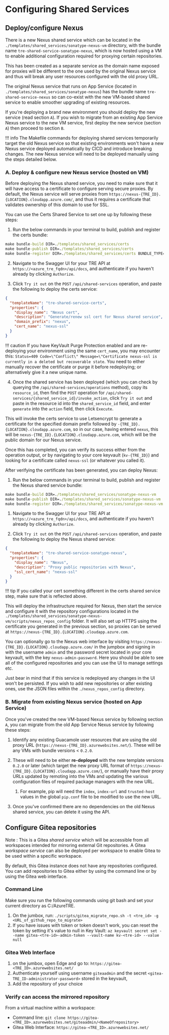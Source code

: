 # Configuring Shared Services

## Deploy/configure Nexus

There is a new Nexus shared service which can be located in the `./templates/shared_services/sonatype-nexus-vm` directory, with the bundle name `tre-shared-service-sonatype-nexus`, which is now hosted using a VM to enable additional configuration required for proxying certain repositories.

This has been created as a separate service as the domain name exposed for proxies will be different to the one used by the original Nexus service and thus will break any user resources configured with the old proxy URL.

The original Nexus service that runs on App Service (located in `./templates/shared_services/sonatype-nexus`) has the bundle name `tre-shared-service-nexus` so can co-exist with the new VM-based shared service to enable smoother upgrading of existing resources.

If you're deploying a brand new environment you should deploy the new service (read section `A`). If you wish to migrate from an existing App Service Nexus service to the new VM service, first deploy the new service (section `A`) then proceed to section `B`.

!!! info
    The Makefile commands for deploying shared services temporarily target the old Nexus service so that existing environments won't have a new Nexus service deployed automatically by CICD and introduce breaking changes. The new Nexus service will need to be deployed manually using the steps detailed below.

### A. Deploy & configure new Nexus service (hosted on VM)

Before deploying the Nexus shared service, you need to make sure that it will have access to a certificate to configure serving secure proxies. By default, the Nexus service will serve proxies from `https://nexus-{TRE_ID}.{LOCATION}.cloudapp.azure.com/`, and thus it requires a certificate that validates ownership of this domain to use for SSL.

You can use the Certs Shared Service to set one up by following these steps:

1. Run the below commands in your terminal to build, publish and register the certs bundle:

  ```cmd
  make bundle-build DIR=./templates/shared_services/certs
  make bundle-publish DIR=./templates/shared_services/certs
  make bundle-register DIR=./templates/shared_services/certs BUNDLE_TYPE=shared_service
  ```

2. Navigate to the Swagger UI for your TRE API at `https://<azure_tre_fqdn>/api/docs`, and authenticate if you haven't already by clicking `Authorize`.

3. Click `Try it out` on the `POST` `/api/shared-services` operation, and paste the following to deploy the certs service:

  ```json
  {
    "templateName": "tre-shared-service-certs",
    "properties": {
      "display_name": "Nexus cert",
      "description": "Generate/renew ssl cert for Nexus shared service",
      "domain_prefix": "nexus",
      "cert_name": "nexus-ssl"
    }
  }
  ```

!!! caution
    If you have KeyVault Purge Protection enabled and are re-deploying your environment using the same `cert_name`, you may encounter this: `Status=409 Code=\"Conflict\" Message=\"Certificate nexus-ssl is currently in a deleted but recoverable state`. You need to either manually recover the certificate or purge it before redeploying; or alternatively give it a new unique name.

4. Once the shared service has been deployed (which you can check by querying the `/api/shared-services/operations` method), copy its `resource_id`, then find the `POST` operation for `/api/shared-services/{shared_service_id}/invoke_action`, click `Try it out` and paste in the resource id into the `shared_service_id` field, and enter `generate` into the `action` field, then click `Execute`.

This will invoke the certs service to use Letsencrypt to generate a certificate for the specified domain prefix followed by `-{TRE_ID}.{LOCATION}.cloudapp.azure.com`, so in our case, having entered `nexus`, this will be `nexus-{TRE_ID}.{LOCATION}.cloudapp.azure.com`, which will be the public domain for our Nexus service.

Once this has completed, you can verify its success either from the operation output, or by navigating to your core keyvault (`kv-{TRE_ID}`) and looking for a certificate called `nexus-ssl` (or whatever you called it).

After verifying the certificate has been generated, you can deploy Nexus:

1. Run the below commands in your terminal to build, publish and register the Nexus shared service bundle:

  ```cmd
  make bundle-build DIR=./templates/shared_services/sonatype-nexus-vm
  make bundle-publish DIR=./templates/shared_services/sonatype-nexus-vm
  make bundle-register DIR=./templates/shared_services/sonatype-nexus-vm BUNDLE_TYPE=shared_service
  ```

1. Navigate to the Swagger UI for your TRE API at `https://<azure_tre_fqdn>/api/docs`, and authenticate if you haven't already by clicking `Authorize`.

1. Click `Try it out` on the `POST` `/api/shared-services` operation, and paste the following to deploy the Nexus shared service:

  ```json
  {
    "templateName": "tre-shared-service-sonatype-nexus",
    "properties": {
      "display_name": "Nexus",
      "description": "Proxy public repositories with Nexus",
      "ssl_cert_name": "nexus-ssl"
    }
  }
  ```

!!! tip
    If you called your cert something different in the certs shared service step, make sure that is reflected above.

This will deploy the infrastructure required for Nexus, then start the service and configure it with the repository configurations located in the `./templates/shared_services/sonatype-nexus-vm/scripts/nexus_repos_config` folder. It will also set up HTTPS using the certificate you generated in the previous section, so proxies can be served at `https://nexus-{TRE_ID}.{LOCATION}.cloudapp.azure.com`.

You can optionally go to the Nexus web interface by visiting `https://nexus-{TRE_ID}.{LOCATION}.cloudapp.azure.com/` in the jumpbox and signing in with the username `admin` and the password secret located in your core keyvault, with the key `nexus-admin-password`. Here you should be able to see all of the configured repositories and you can use the UI to manage settings etc.

Just bear in mind that if this service is redeployed any changes in the UI won't be persisted. If you wish to add new repositories or alter existing ones, use the JSON files within the `./nexus_repos_config` directory.

### B. Migrate from existing Nexus service (hosted on App Service)

Once you've created the new VM-based Nexus service by following section `A`, you can migrate from the old App Service Nexus service by following these steps:

1. Identify any existing Guacamole user resources that are using the old proxy URL (`https://nexus-{TRE_ID}.azurewebsites.net/`). These will be any VMs with bundle versions < `0.2.0`.

1. These will need to be either **re-deployed** with the new template versions `0.2.0` or later (which target the new proxy URL format of `https://nexus-{TRE_ID}.{LOCATION}.cloudapp.azure.com/`), or manually have their proxy URLs updated by remoting into the VMs and updating the various configuration files of required package managers with the new URL.

   1. For example, pip will need the `index`, `index-url` and `trusted-host` values in the global `pip.conf` file to be modified to use the new URL.

2. Once you've confirmed there are no dependencies on the old Nexus shared service, you can delete it using the API.

## Configure Gitea repositories

Note : This is a Gitea *shared service* which will be accessible from all workspaces intended for mirroring external Git repositories. A Gitea *workspace service* can also be deployed per workspace to enable Gitea to be used within a specific workspace.

By default, this Gitea instance does not have any repositories configured. You can add repositories to Gitea either by using the command line or by using the Gitea web interface.


### Command Line
Make sure you run the following commands using git bash and set your current directory as C:/AzureTRE.

1. On the jumbox, run:
```./scripts/gitea_migrate_repo.sh -t <tre_id> -g <URL_of_github_repo_to_migrate>```
1. If you have issues with token or token doesn't work, you can reset the token by setting it's value to null in Key Vault:
```az keyvault secret set --name gitea-<tre-id>-admin-token --vault-name kv-<tre-id> --value null```

### Gitea Web Interface

1. on the jumbox, open Edge and go to:
```https://gitea-<TRE_ID>.azurewebsites.net/```
1. Authenticate yourself using username ```giteaadmin``` and the secret ```<gitea-TRE_ID-administrator-password>``` stored in the keyvault,
1. Add the repository of your choice

### Verify can access the mirrored repository

From a virtual machine within a workspace:
- Command line: ```git clone https://gitea-<TRE_ID>.azurewebsites.net/giteaadmin/<NameOfrepository>```
- Gitea Web Interface: ```https://gitea-<TRE_ID>.azurewebsites.net/```
